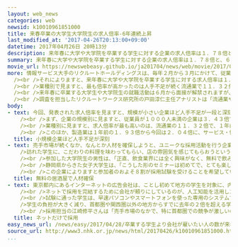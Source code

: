 ```yaml
---
layout: web_news
categories: web
newsid: k10010961851000
title: 来春卒業の大学生大学院生の求人倍率-6年連続上昇
last_modified_at: '2017-04-26T20:13:00+09:00'
datetime: 2017年04月26日 20時13分
description: 来年春に大学や大学院を卒業する学生に対する企業の求人倍率は１．７８倍と、６年連続で上昇したという民間の調査がまとまりました。特に、人手不足が続く流通業と建設業は、これまでで最も高い倍率となっています。
summary: 来年春に大学や大学院を卒業する学生に対する企業の求人倍率は１．７８倍と、６年連続で上昇したという民間の調査がまとまりました。特に、人手不足が続く流通業と建設業は、これまでで最も高い倍率となっています。
movie_url: https://newswebeasy.github.io/ja201704/news/web/movie/2017/04/28/k10010961851000.mp4
more: 情報サービス大手のリクルートホールディングスは、毎年２月から３月にかけて、従業員５人以上の企業およそ７０００社を対象に採用予定数などの調査を行っていて、今回は、全体の６２％に当たる４５０９社から回答がありました。<br
  /><br />それによりますと、来年春に大学や大学院を卒業する学生に対する求人倍率は１．７８倍で、前の年の調査を０．０４ポイント上回り、６年連続の上昇となりました。<br
  /><br />業種別で見ますと、最も倍率が高かったのは人手不足が続く流通業で１１．３２倍、次いで建設業が９．４１倍となっていて、いずれも、これまでで最も高くなりました。このほか、製造業が２．０４倍、金融業が０．１９倍などとなっています。<br
  /><br />来年春に卒業する大学生や大学院生の就職活動は６月から面接が解禁されますが、ことしは建設や流通業界で、学生に優位な売手市場となる傾向が一層、強まりそうです。<br
  /><br />調査を担当したリクルートワークス研究所の戸田淳仁主任アナリストは「流通業や建設業は、働き方や労働時間といった点で学生から厳しいというイメージを持たれており、ほかの業種と比べて就職を希望する学生が少ないことも、求人倍率が高くなった背景にあるのではないか」と話しています。
body:
- text: 今回、発表された求人倍率を見ますと、規模が小さい企業ほど人手不足が一段と深刻化していて、業種別では、流通業と建設業で、学生が有利な「売手市場」の傾向が強まっています。<br
    /><br />まず、企業の規模別に見ますと、従業員が１０００人未満の企業は３．４３倍で、前回、１年前の調査の２．４９倍から大幅に上昇しています。一方、従業員が１０００人以上の企業は０．７１倍と、前回の０．９倍から低下していて、企業の規模によって二極化していることがうかがえます。<br
    /><br />業種別に見ますと、求人倍率が最も高いのは、流通業の１１．３２倍で、１年前の６．９８倍から大きく跳ね上がっています。次いで、建設業が９．４１倍と、１年前の６．２５倍から大幅に増加していて、この２つの業種で、売手市場の色合いが一段と強まっています。<br
    /><br />このほか、製造業は１年前の１．９３倍から今回は２．０４倍に、サービス・情報業は０．４９倍から今回は０．４４倍に、金融業は１年前と同じ０．１９倍となっています。
  title: 小規模企業ほど人手不足が深刻
- text: 売手市場が続くなか、なんとか人材を確保しようと、ユニークな採用活動を行う企業も増えています。<br />首都圏で居酒屋チェーンなどを運営する企業は、自社の店舗を使って「就活応援０円酒場」という無料の居酒屋を週に１回、オープンしています。<br
    />訪れた学生に、こだわりの料理を味わってもらい、店の雰囲気を感じてもらおうというのです。<br /><br />ふつうの就職セミナーを開いていた去年と比べて、１回当たりの参加者は、１０倍に増えたということです。２５日夜は、およそ２０人の学生を前に、採用担当者が、酒を酌み交わしながら経営戦略や働きがいについて語っていました。<br
    /><br />参加した大学院生の男性は、「正直、飲食業界には全く興味がなく、無料で飲み食いできると友達から聞いて、来てみたが、社員の方と話をして、会社の本気さが伝わり志望度が上がった」と話していました。<br
    /><br />静岡県からきた女子大学生は、「こうした形のセミナーは初めてで、とても楽しい時間でした。料理を食べたとき、社員の方の思いが伝わり働いてみたい気持ちになった」と話していました。<br
    /><br />この企業によりますと参加者のおよそ８割が採用試験を受けることを希望していて、手応えを感じているということです。採用担当の渡邉烈任さんは「体感型のセミナーであれば、会社の強みが伝わると考え企画した。売手市場で採用が難しく、他社と差別化を模索しているところだが、こうした場を設けて１人でも多くの学生を呼び込み、採用につなげたい」と話していました。
  title: 無料の居酒屋で人材確保
- text: 東京都内にあるインターネットの広告会社は、ことし初めて地方の学生を対象に、内定までのすべての採用活動をネット上で行うことにしました。<br />試験や面接に訪れる負担をなくし、地方の学生を取り込む狙いです。<br
    /><br />ネットで採用を完結するために会社が頼りにしているのが、人工知能を活用した人物評価の仕組みです。社員や、過去に採用試験を受けた学生のべおよそ６０００人のデータをもとに、試験を受けた学生が、どのような仕事に向いているかや入社した場合、活躍が見込めるかといった傾向を分析します。<br
    /><br />試験に通った学生は、早速パソコンやスマートフォンを使った専用のシステムで採用面接を行います。試験や面接にかかる時間は合わせてわずか２時間ほどです。<br
    />学生の負担が大きく減り、首都圏や関西圏以外の地方からすでに去年の２倍を超える学生が試験を受けたということです。<br /><br />面接を受けた石川県の女子大学生は「地方在住なので、お金も時間も節約できてとても助かります。楽しく話しながら緊張もせずに素の自分をさらけ出して面接ができました」と話していました。<br
    /><br />採用担当の江崎修平さんは「売手市場のなかで、特に首都圏での競争が激しいので、地方の学生に目を向けてこうした採用方法をとることにした。これまで接触できなかった学生にも手をのばすことができたので、しっかりと人材を確保していきたい」と話していました。
  title: ネットだけで採用
easy_news_url: /news/easy/2017/04/28/卒業する学生より会社が雇いたい人の数が来年も多い/
source_url: http://www3.nhk.or.jp/news/html/20170426/k10010961851000.html
...
```


